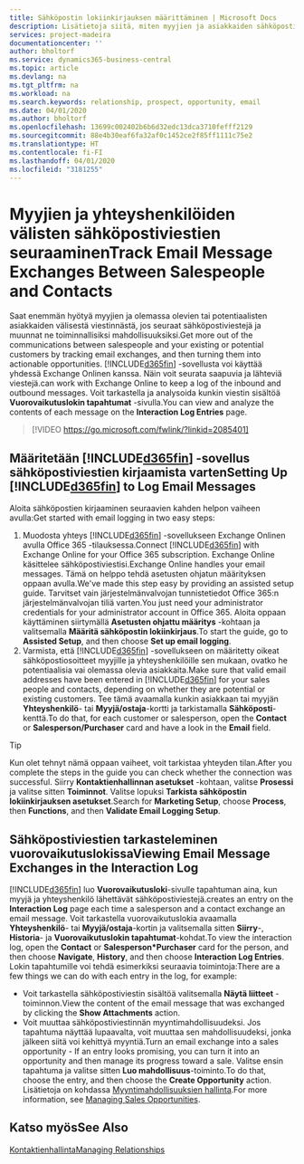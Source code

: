 ```yaml
---
title: Sähköpostin lokiinkirjauksen määrittäminen | Microsoft Docs
description: Lisätietoja siitä, miten myyjien ja asiakkaiden sähköpostivuorovaikutukset voidaan muuttaa todellisiksi myyntimahdollisuuksiksi.
services: project-madeira
documentationcenter: ''
author: bholtorf
ms.service: dynamics365-business-central
ms.topic: article
ms.devlang: na
ms.tgt_pltfrm: na
ms.workload: na
ms.search.keywords: relationship, prospect, opportunity, email
ms.date: 04/01/2020
ms.author: bholtorf
ms.openlocfilehash: 13699c002402b6b6d32edc13dca3710fefff2129
ms.sourcegitcommit: 88e4b30eaf6fa32af0c1452ce2f85ff1111c75e2
ms.translationtype: HT
ms.contentlocale: fi-FI
ms.lasthandoff: 04/01/2020
ms.locfileid: "3181255"
---
```

# <a name="track-email-message-exchanges-between-salespeople-and-contacts"></a><span data-ttu-id="26ee6-103">Myyjien ja yhteyshenkilöiden välisten sähköpostiviestien seuraaminen</span><span class="sxs-lookup"><span data-stu-id="26ee6-103">Track Email Message Exchanges Between Salespeople and Contacts</span></span>
<span data-ttu-id="26ee6-104">Saat enemmän hyötyä myyjien ja olemassa olevien tai potentiaalisten asiakkaiden välisestä viestinnästä, jos seuraat sähköpostiviestejä ja muunnat ne toiminnallisiksi mahdollisuuksiksi.</span><span class="sxs-lookup"><span data-stu-id="26ee6-104">Get more out of the communications between salespeople and your existing or potential customers by tracking email exchanges, and then turning them into actionable opportunities.</span></span> [!INCLUDE[d365fin](includes/d365fin_md.md)] <span data-ttu-id="26ee6-105">-sovellusta voi käyttää yhdessä Exchange Onlinen kanssa. Näin voit seurata saapuvia ja lähteviä viestejä.</span><span class="sxs-lookup"><span data-stu-id="26ee6-105">can work with Exchange Online to keep a log of the inbound and outbound messages.</span></span> <span data-ttu-id="26ee6-106">Voit tarkastella ja analysoida kunkin viestin sisältöä **Vuorovaikutuslokin tapahtumat** -sivulla.</span><span class="sxs-lookup"><span data-stu-id="26ee6-106">You can view and analyze the contents of each message on the **Interaction Log Entries** page.</span></span>

> [!VIDEO https://go.microsoft.com/fwlink/?linkid=2085401]

## <a name="setting-up-d365fin-to-log-email-messages"></a><span data-ttu-id="26ee6-107">Määritetään [!INCLUDE[d365fin](includes/d365fin_md.md)] -sovellus sähköpostiviestien kirjaamista varten</span><span class="sxs-lookup"><span data-stu-id="26ee6-107">Setting Up [!INCLUDE[d365fin](includes/d365fin_md.md)] to Log Email Messages</span></span>
<span data-ttu-id="26ee6-108">Aloita sähköpostien kirjaaminen seuraavien kahden helpon vaiheen avulla:</span><span class="sxs-lookup"><span data-stu-id="26ee6-108">Get started with email logging in two easy steps:</span></span>

1. <span data-ttu-id="26ee6-109">Muodosta yhteys [!INCLUDE[d365fin](includes/d365fin_md.md)] -sovellukseen Exchange Onlinen avulla Office 365 -tilauksessa.</span><span class="sxs-lookup"><span data-stu-id="26ee6-109">Connect [!INCLUDE[d365fin](includes/d365fin_md.md)] with Exchange Online for your Office 365 subscription.</span></span> <span data-ttu-id="26ee6-110">Exchange Online käsittelee sähköpostiviestisi.</span><span class="sxs-lookup"><span data-stu-id="26ee6-110">Exchange Online handles your email messages.</span></span> <span data-ttu-id="26ee6-111">Tämä on helppo tehdä asetusten ohjatun määrityksen oppaan avulla.</span><span class="sxs-lookup"><span data-stu-id="26ee6-111">We've made this step easy by providing an assisted setup guide.</span></span> <span data-ttu-id="26ee6-112">Tarvitset vain järjestelmänvalvojan tunnistetiedot Office 365:n järjestelmänvalvojan tiliä varten.</span><span class="sxs-lookup"><span data-stu-id="26ee6-112">You just need your administrator credentials for your administrator account in Office 365.</span></span> <span data-ttu-id="26ee6-113">Aloita oppaan käyttäminen siirtymällä **Asetusten ohjattu määritys** -kohtaan ja valitsemalla **Määritä sähköpostin lokiinkirjaus**.</span><span class="sxs-lookup"><span data-stu-id="26ee6-113">To start the guide, go to **Assisted Setup**, and then choose **Set up email logging**.</span></span> 
2. <span data-ttu-id="26ee6-114">Varmista, että [!INCLUDE[d365fin](includes/d365fin_md.md)] -sovellukseen on määritetty oikeat sähköpostiosoitteet myyjille ja yhteyshenkilöille sen mukaan, ovatko he potentiaalisia vai olemassa olevia asiakkaita.</span><span class="sxs-lookup"><span data-stu-id="26ee6-114">Make sure that valid email addresses have been entered in [!INCLUDE[d365fin](includes/d365fin_md.md)] for your sales people and contacts, depending on whether they are potential or existing customers.</span></span> <span data-ttu-id="26ee6-115">Tee tämä avaamalla kunkin asiakkaan tai myyjän **Yhteyshenkilö**- tai **Myyjä/ostaja**-kortti ja tarkistamalla **Sähköposti**-kenttä.</span><span class="sxs-lookup"><span data-stu-id="26ee6-115">To do that, for each customer or salesperson, open the **Contact** or **Salesperson/Purchaser** card and have a look in the **Email** field.</span></span>

> [!Tip]
> <span data-ttu-id="26ee6-116">Kun olet tehnyt nämä oppaan vaiheet, voit tarkistaa yhteyden tilan.</span><span class="sxs-lookup"><span data-stu-id="26ee6-116">After you complete the steps in the guide you can check whether the connection was successful.</span></span> <span data-ttu-id="26ee6-117">Siirry **Kontaktienhallinnan asetukset** -kohtaan, valitse **Prosessi** ja valitse sitten **Toiminnot**. Valitse lopuksi **Tarkista sähköpostin lokiinkirjauksen asetukset**.</span><span class="sxs-lookup"><span data-stu-id="26ee6-117">Search for **Marketing Setup**, choose **Process**, then **Functions**, and then **Validate Email Logging Setup**.</span></span>

## <a name="viewing-email-message-exchanges-in-the-interaction-log"></a><span data-ttu-id="26ee6-118">Sähköpostiviestien tarkasteleminen vuorovaikutuslokissa</span><span class="sxs-lookup"><span data-stu-id="26ee6-118">Viewing Email Message Exchanges in the Interaction Log</span></span>
[!INCLUDE[d365fin](includes/d365fin_md.md)] <span data-ttu-id="26ee6-119">luo **Vuorovaikutusloki**-sivulle tapahtuman aina, kun myyjä ja yhteyshenkilö lähettävät sähköpostiviestejä.</span><span class="sxs-lookup"><span data-stu-id="26ee6-119">creates an entry on the **Interaction Log** page each time a salesperson and a contact exchange an email message.</span></span> <span data-ttu-id="26ee6-120">Voit tarkastella vuorovaikutuslokia avaamalla **Yhteyshenkilö**- tai **Myyjä/ostaja**-kortin ja valitsemalla sitten **Siirry**-, **Historia**- ja **Vuorovaikutuslokin tapahtumat**-kohdat.</span><span class="sxs-lookup"><span data-stu-id="26ee6-120">To view the interaction log, open the **Contact** or **Salesperson\*Purchaser** card for the person, and then choose **Navigate**, **History**, and then choose **Interaction Log Entries**.</span></span> <span data-ttu-id="26ee6-121">Lokin tapahtumille voi tehdä esimerkiksi seuraavia toimintoja:</span><span class="sxs-lookup"><span data-stu-id="26ee6-121">There are a few things we can do with each entry in the log, for example:</span></span>

* <span data-ttu-id="26ee6-122">Voit tarkastella sähköpostiviestin sisältöä valitsemalla **Näytä liitteet** -toiminnon.</span><span class="sxs-lookup"><span data-stu-id="26ee6-122">View the content of the email message that was exchanged by clicking the **Show Attachments** action.</span></span>
* <span data-ttu-id="26ee6-123">Voit muuttaa sähköpostiviestinnän myyntimahdollisuudeksi. Jos tapahtuma näyttää lupaavalta, voit muuttaa sen mahdollisuudeksi, jonka jälkeen siitä voi kehittyä myyntiä.</span><span class="sxs-lookup"><span data-stu-id="26ee6-123">Turn an email exchange into a sales opportunity - If an entry looks promising, you can turn it into an opportunity and then manage its progress toward a sale.</span></span> <span data-ttu-id="26ee6-124">Valitse ensin tapahtuma ja valitse sitten **Luo mahdollisuus**-toiminto.</span><span class="sxs-lookup"><span data-stu-id="26ee6-124">To do that, choose the entry, and then choose the **Create Opportunity** action.</span></span> <span data-ttu-id="26ee6-125">Lisätietoja on kohdassa [Myyntimahdollisuuksien hallinta](marketing-manage-sales-opportunities.md).</span><span class="sxs-lookup"><span data-stu-id="26ee6-125">For more information, see [Managing Sales Opportunities](marketing-manage-sales-opportunities.md).</span></span>

## <a name="see-also"></a><span data-ttu-id="26ee6-126">Katso myös</span><span class="sxs-lookup"><span data-stu-id="26ee6-126">See Also</span></span>
[<span data-ttu-id="26ee6-127">Kontaktienhallinta</span><span class="sxs-lookup"><span data-stu-id="26ee6-127">Managing Relationships</span></span>](marketing-relationship-management.md)

